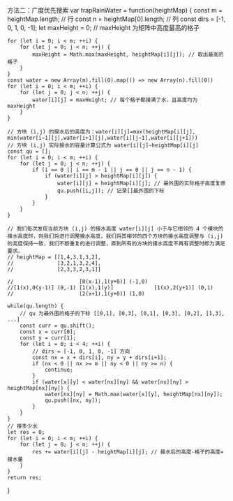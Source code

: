 方法二：广度优先搜索
var trapRainWater = function(heightMap) {
	const m = heightMap.length; // 行
	const n = heightMap[0].length; // 列
	const dirs = [-1, 0, 1, 0, -1];
	let maxHeight = 0; // maxHeight 为矩阵中高度最高的格子
	
	for (let i = 0; i < m; ++i) {
		for (let j = 0; j < n; ++j) {
			maxHeight = Math.max(maxHeight, heightMap[i][j]); // 取出最高的格子
		}
	}
	const water = new Array(m).fill(0).map(() => new Array(n).fill(0))
	for (let i = 0; i < m; ++i) {
		for (let j = 0; j < n; ++j) {
			water[i][j] = maxHeight; // 每个格子都接满了水，且高度均为 maxHeight
		}
	}
	
	// 方块 (i,j) 的接水后的高度为：water[i][j]=max(heightMap[i][j], min(water[i−1][j],water[i+1][j],water[i][j−1],water[i][j+1]))
	// 方块 (i,j) 实际接水的容量计算公式为 water[i][j]−heightMap[i][j]
	const qu = [];
	for (let i = 0; i < m; ++i) {
		for (let j = 0; j < n; ++j) {
			if (i == 0 || i == m - 1 || j == 0 || j == n - 1) {
				if (water[i][j] > heightMap[i][j]) {
					water[i][j] = heightMap[i][j]; // 最外围的实际格子高度复原
					qu.push([i,j]); // 记录[]最外围的下标
				}
			}
		}
	}
	
	// 我们每次发现当前方块 (i,j) 的接水高度 water[i][j] 小于与它相邻的 4 个模块的接水高度时，则我们将进行调整接水高度，我们将其相邻的四个方块的接水高度调整与 (i,j) 的高度保持一致，我们不断重复的进行调整，直到所有的方块的接水高度不再有调整时即为满足要求。
	// heightMap = [[1,4,3,1,3,2],
	//              [3,2,1,3,2,4],
	//              [2,3,3,2,3,1]]
	
	//                     [0(x-1),1(y+0)] (-1,0)
	//[1(x),0(y-1)] (0,-1) [1(x),1(y)]             [1(x),2(y+1)] (0,1)
	//                     [2(x+1),1(y+0)] (1,0)
	
	while(qu.length) {
		// qu 为最外围的格子的下标 [[0,1], [0,3], [0,1], [0,3], [0,2], [1,3], ...]
		const curr = qu.shift();
		const x = curr[0];
		const y = curr[1];
		for (let i = 0; i < 4; ++i) {
			// dirs = [-1, 0, 1, 0, -1] 方向
			const nx = x + dirs[i], ny = y + dirs[i+1];
			if (nx < 0 || nx >= m || ny < 0 || ny >= n) {
				continue;
			}
			if (water[x][y] < water[nx][ny] && water[nx][ny] > heightMap[nx][ny]) {
				water[nx][ny] = Math.max(water[x][y], heightMap[nx][ny]);
				qu.push([nx, ny]);
			}
		}
	}
	// 接多少水
	let res = 0;
	for (let i = 0; i < m; ++i) {
		for (let j = 0; j < n; ++j) {
			res += water[i][j] - heightMap[i][j]; // 接水后的高度-格子的高度=接水量
		}
	}
	return res;
}